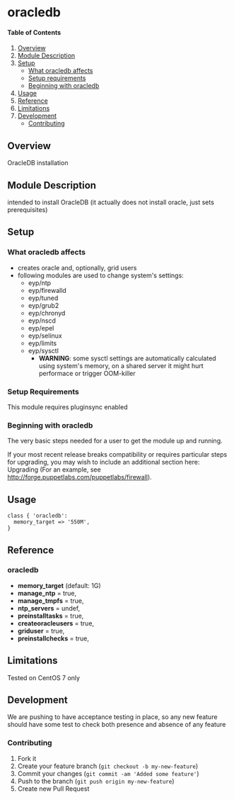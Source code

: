 # oracledb

#### Table of Contents

1. [Overview](#overview)
2. [Module Description](#module-description)
3. [Setup](#setup)
    * [What oracledb affects](#what-oracledb-affects)
    * [Setup requirements](#setup-requirements)
    * [Beginning with oracledb](#beginning-with-oracledb)
4. [Usage](#usage)
5. [Reference](#reference)
5. [Limitations](#limitations)
6. [Development](#development)
    * [Contributing](#contributing)
## Overview

OracleDB installation

## Module Description

intended to install OracleDB (it actually does not install oracle, just sets prerequisites)

## Setup

### What oracledb affects

* creates oracle and, optionally, grid users
* following modules are used to change system's settings:
  * eyp/ntp
  * eyp/firewalld
  * eyp/tuned
  * eyp/grub2
  * eyp/chronyd
  * eyp/nscd
  * eyp/epel
  * eyp/selinux
  * eyp/limits
  * eyp/sysctl
    * **WARNING**: some sysctl settings are automatically calculated using system's memory, on a shared server it might hurt performace or trigger OOM-killer

### Setup Requirements

This module requires pluginsync enabled

### Beginning with oracledb

The very basic steps needed for a user to get the module up and running.

If your most recent release breaks compatibility or requires particular steps
for upgrading, you may wish to include an additional section here: Upgrading
(For an example, see http://forge.puppetlabs.com/puppetlabs/firewall).

## Usage

```puppet
class { 'oracledb':
  memory_target => '550M',
}
```

## Reference

### oracledb

* **memory_target** (default: 1G)
* **manage_ntp**        = true,
* **manage_tmpfs**      = true,
* **ntp_servers**       = undef,
* **preinstalltasks**   = true,
* **createoracleusers** = true,
* **griduser**          = true,
* **preinstallchecks**  = true,

## Limitations

Tested on CentOS 7 only

## Development

We are pushing to have acceptance testing in place, so any new feature should
have some test to check both presence and absence of any feature

### Contributing

1. Fork it
2. Create your feature branch (`git checkout -b my-new-feature`)
3. Commit your changes (`git commit -am 'Added some feature'`)
4. Push to the branch (`git push origin my-new-feature`)
5. Create new Pull Request
